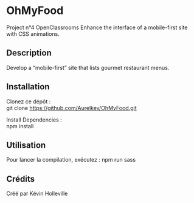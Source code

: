 # OhMyFood
Project n°4 OpenClassrooms
Enhance the interface of a mobile-first site with CSS animations.
## Description 
Develop a “mobile-first” site that lists gourmet restaurant menus.
## Installation
Clonez ce dépôt :  
   git clone https://github.com/Aurelkev/OhMyFood.git 
   
Install Dependencies :     
   npm install  
   
## Utilisation
Pour lancer la compilation, exécutez :
   npm run sass
## Crédits
Créé par Kévin Holleville
